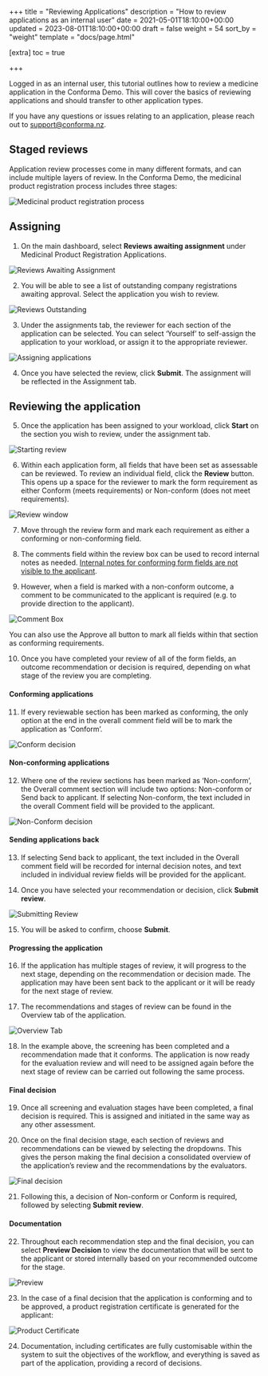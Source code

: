 +++
title = "Reviewing Applications"
description = "How to review applications as an internal user"
date = 2021-05-01T18:10:00+00:00
updated = 2023-08-01T18:10:00+00:00
draft = false
weight = 54
sort_by = "weight"
template = "docs/page.html"

[extra]
toc = true

+++

Logged in as an internal user, this tutorial outlines how to review a medicine application in the Conforma Demo. This will cover the basics of reviewing applications and should transfer to other application types. 

If you have any questions or issues relating to an application, please reach out to support@conforma.nz.

## Staged reviews
Application review processes come in many different formats, and can include multiple layers of review. In the Conforma Demo, the medicinal product registration process includes three stages:

![Medicinal product registration process](/docs/about/demo/stages.png)

## Assigning
1. On the main dashboard, select <b>Reviews awaiting assignment</b> under Medicinal Product Registration Applications.

![Reviews Awaiting Assignment](/docs/about/demo/awaiting.png)

2. You will be able to see a list of outstanding company registrations awaiting approval. Select the application you wish to review.

![Reviews Outstanding](/docs/about/demo/outstanding.png)

3. Under the assignments tab, the reviewer for each section of the application can be selected. You can select ‘Yourself’ to self-assign the application to your workload, or assign it to the appropriate reviewer.

![Assigning applications](/docs/about/demo/assign5.png)

4. Once you have selected the review, click <b>Submit</b>. The assignment will be reflected in the Assignment tab.

## Reviewing the application
5. Once the application has been assigned to your workload, click <b>Start</b> on the section you wish to review, under the assignment tab.

![Starting review](/docs/about/demo/startreview2.png)

6. Within each application form, all fields that have been set as assessable can be reviewed. To review an individual field, click the <b>Review</b> button. This opens up a space for the reviewer to mark the form requirement as either Conform (meets requirements) or Non-conform (does not meet requirements).

![Review window](/docs/about/demo/review2.png)

7. Move through the review form and mark each requirement as either a conforming or non-conforming field.

8. The comments field within the review box can be used to record internal notes as needed. <u>Internal notes for conforming form fields are not visible to the applicant</u>.

9. However, when a field is marked with a non-conform outcome, a comment to be communicated to the applicant is required (e.g. to provide direction to the applicant).

![Comment Box](/docs/about/demo/comment2.png)

<div class="tip">
You can also use the Approve all button to mark all fields within that section as conforming requirements.
</div>

10. Once you have completed your review of all of the form fields, an outcome recommendation or decision is required, depending on what stage of the review you are completing. 

#### Conforming applications
11. If every reviewable section has been marked as conforming, the only option at the end in the overall comment field will be to mark the application as ‘Conform’.

![Conform decision](/docs/about/demo/conform2.png)

#### Non-conforming applications
12. Where one of the review sections has been marked as ‘Non-conform’, the Overall comment section will include two options: Non-conform or Send back to applicant. If selecting Non-conform, the text included in the overall Comment field will be provided to the applicant.

![Non-Conform decision](/docs/about/demo/nonconform.png)

#### Sending applications back
13. If selecting Send back to applicant, the text included in the Overall comment field will be recorded for internal decision notes, and text included in individual review fields will be provided for the applicant. 

14. Once you have selected your recommendation or decision, click <b>Submit review</b>.

  ![Submitting Review](/docs/about/demo/submitreview2.png)

15. You will be asked to confirm, choose <b>Submit</b>.

#### Progressing the application
16. If the application has multiple stages of review, it will progress to the next stage, depending on the recommendation or decision made. The application may have been sent back to the applicant or it will be ready for the next stage of review.

17. The recommendations and stages of review can be found in the Overview tab of the application.

 ![Overview Tab](/docs/about/demo/overviewtab2.png)

18. In the example above, the screening has been completed and a recommendation made that it conforms. The application is now ready for the evaluation review and will need to be assigned again before the next stage of review can be carried out following the same process. 

#### Final decision
19. Once all screening and evaluation stages have been completed, a final decision is required. This is assigned and initiated in the same way as any other assessment.

20. Once on the final decision stage, each section of reviews and recommendations can be viewed by selecting the dropdowns. This gives the person making the final decision a consolidated overview of the application’s review and the recommendations by the evaluators.

 ![Final decision](/docs/about/demo/finaldecision2.png)

21. Following this, a decision of Non-conform or Conform is required, followed by selecting <b>Submit review</b>.

#### Documentation
22. Throughout each recommendation step and the final decision, you can select <b>Preview Decision</b> to view the documentation that will be sent to the applicant or stored internally based on your recommended outcome for the stage. 

 ![Preview](/docs/about/demo/preview.png)

23. In the case of a final decision that the application is conforming and to be approved, a product registration certificate is generated for the applicant:

  ![Product Certificate](/docs/about/demo/prodcert.png)

24. Documentation, including certificates are fully customisable within the system to suit the objectives of the workflow, and everything is saved as part of the application, providing a record of decisions.